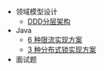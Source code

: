 * 领域模型设计
  * [DDD分层架构](zh-cn/ddd/code-structure.md)
* Java
  * [6 种限流实现方案](zh-cn/java/限流的6中方式.md)
  * [3 种分布式锁实现方案](zh-cn/java/3中分布式锁实现方案.md)
* 面试题